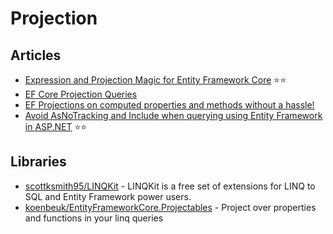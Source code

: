 # Projection

## Articles
- [Expression and Projection Magic for Entity Framework Core](https://benjii.me/2018/01/expression-projection-magic-entity-framework-core/) ⭐⭐
- [EF Core Projection Queries](https://www.tektutorialshub.com/entity-framework-core/projection-queries-in-ef-core/)
- [EF Projections on computed properties and methods without a hassle!](https://onthedrift.com/posts/efcore-projectables/)
- [Avoid AsNoTracking and Include when querying using Entity Framework in ASP.NET](https://www.devtrends.co.uk/blog/avoid-asnotracking-and-include-when-querying-using-entity-framework-in-asp.net) ⭐⭐

## Libraries
- [scottksmith95/LINQKit](https://github.com/scottksmith95/LINQKit) - LINQKit is a free set of extensions for LINQ to SQL and Entity Framework power users.
- [koenbeuk/EntityFrameworkCore.Projectables](https://github.com/koenbeuk/EntityFrameworkCore.Projectables) - Project over properties and functions in your linq queries